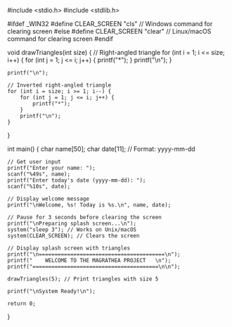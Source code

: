 #include <stdio.h>
#include <stdlib.h>

#ifdef _WIN32
    #define CLEAR_SCREEN "cls"  // Windows command for clearing screen
#else
    #define CLEAR_SCREEN "clear"  // Linux/macOS command for clearing screen
#endif

void drawTriangles(int size) {
    // Right-angled triangle
    for (int i = 1; i <= size; i++) {
        for (int j = 1; j <= i; j++) {
            printf("*");
        }
        printf("\n");
    }

    printf("\n");

    // Inverted right-angled triangle
    for (int i = size; i >= 1; i--) {
        for (int j = 1; j <= i; j++) {
            printf("*");
        }
        printf("\n");
    }
}

int main() {
    char name[50];
    char date[11]; // Format: yyyy-mm-dd

    // Get user input
    printf("Enter your name: ");
    scanf("%49s", name);
    printf("Enter today's date (yyyy-mm-dd): ");
    scanf("%10s", date);

    // Display welcome message
    printf("\nWelcome, %s! Today is %s.\n", name, date);

    // Pause for 3 seconds before clearing the screen
    printf("\nPreparing splash screen...\n");
    system("sleep 3"); // Works on Unix/macOS
    system(CLEAR_SCREEN); // Clears the screen

    // Display splash screen with triangles
    printf("\n========================================\n");
    printf("    WELCOME TO THE MAGRATHEA PROJECT   \n");
    printf("========================================\n\n");

    drawTriangles(5); // Print triangles with size 5

    printf("\nSystem Ready!\n");
    
    return 0;
}
